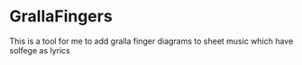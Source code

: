 # GrallaFingers

This is a tool for me to add gralla finger diagrams to sheet music which have solfege as lyrics
